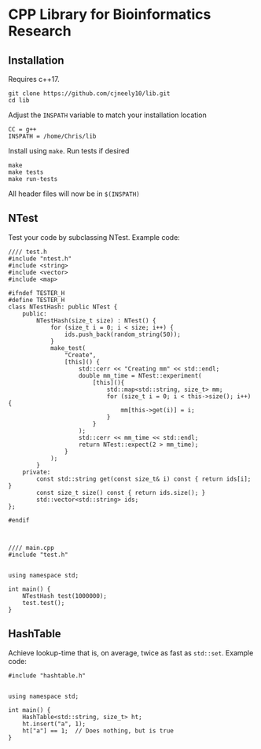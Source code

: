 # CPP Library for Bioinformatics Research

## Installation
Requires c++17.

```
git clone https://github.com/cjneely10/lib.git
cd lib
```

Adjust the `INSPATH` variable to match your installation location

```
CC = g++
INSPATH = /home/Chris/lib
```

Install using `make`. Run tests if desired

```
make
make tests
make run-tests
```

All header files will now be in `$(INSPATH)`

## NTest

Test your code by subclassing NTest. Example code:

```
//// test.h
#include "ntest.h"
#include <string>
#include <vector>
#include <map>

#ifndef TESTER_H
#define TESTER_H
class NTestHash: public NTest {
    public:
        NTestHash(size_t size) : NTest() {
            for (size_t i = 0; i < size; i++) {
                ids.push_back(random_string(50));
            }
            make_test(
                "Create", 
                [this]() {
                    std::cerr << "Creating mm" << std::endl;
                    double mm_time = NTest::experiment(
                        [this](){
                            std::map<std::string, size_t> mm;
                            for (size_t i = 0; i < this->size(); i++) {
                                mm[this->get(i)] = i;
                            }
                        }
                    );
                    std::cerr << mm_time << std::endl;
                    return NTest::expect(2 > mm_time);
                }
            );
        }
    private:
        const std::string get(const size_t& i) const { return ids[i]; }
        const size_t size() const { return ids.size(); }
        std::vector<std::string> ids;
};

#endif



//// main.cpp
#include "test.h"


using namespace std;

int main() {
    NTestHash test(1000000);
    test.test();
}
```

## HashTable
Achieve lookup-time that is, on average, twice as fast as `std::set`. Example code:

```
#include "hashtable.h"


using namespace std;

int main() {
    HashTable<std::string, size_t> ht;
    ht.insert("a", 1);
    ht["a"] == 1;  // Does nothing, but is true
}

```

